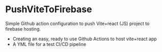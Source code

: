 # PushViteToFirebase
Simple Github action configuration to push Vite+react (JS) project to firebase hosting.

- Creating an easy, ready to use Github Actions to host vite+react app 
- A YML file for a test CI/CD pipeline  
